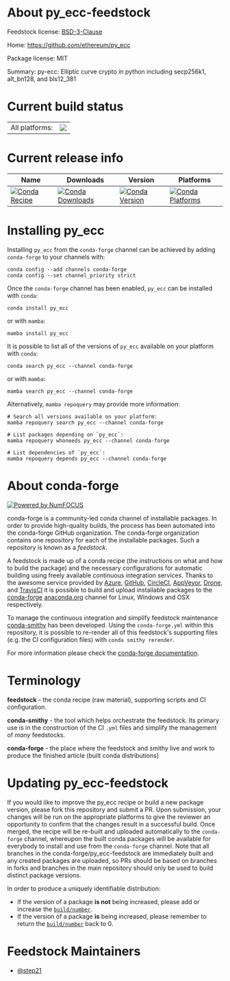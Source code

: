About py_ecc-feedstock
======================

Feedstock license: [BSD-3-Clause](https://github.com/conda-forge/py_ecc-feedstock/blob/main/LICENSE.txt)

Home: https://github.com/ethereum/py_ecc

Package license: MIT

Summary: py-ecc: Elliptic curve crypto in python including secp256k1, alt_bn128, and bls12_381

Current build status
====================


<table><tr><td>All platforms:</td>
    <td>
      <a href="https://dev.azure.com/conda-forge/feedstock-builds/_build/latest?definitionId=24812&branchName=main">
        <img src="https://dev.azure.com/conda-forge/feedstock-builds/_apis/build/status/py_ecc-feedstock?branchName=main">
      </a>
    </td>
  </tr>
</table>

Current release info
====================

| Name | Downloads | Version | Platforms |
| --- | --- | --- | --- |
| [![Conda Recipe](https://img.shields.io/badge/recipe-py_ecc-green.svg)](https://anaconda.org/conda-forge/py_ecc) | [![Conda Downloads](https://img.shields.io/conda/dn/conda-forge/py_ecc.svg)](https://anaconda.org/conda-forge/py_ecc) | [![Conda Version](https://img.shields.io/conda/vn/conda-forge/py_ecc.svg)](https://anaconda.org/conda-forge/py_ecc) | [![Conda Platforms](https://img.shields.io/conda/pn/conda-forge/py_ecc.svg)](https://anaconda.org/conda-forge/py_ecc) |

Installing py_ecc
=================

Installing `py_ecc` from the `conda-forge` channel can be achieved by adding `conda-forge` to your channels with:

```
conda config --add channels conda-forge
conda config --set channel_priority strict
```

Once the `conda-forge` channel has been enabled, `py_ecc` can be installed with `conda`:

```
conda install py_ecc
```

or with `mamba`:

```
mamba install py_ecc
```

It is possible to list all of the versions of `py_ecc` available on your platform with `conda`:

```
conda search py_ecc --channel conda-forge
```

or with `mamba`:

```
mamba search py_ecc --channel conda-forge
```

Alternatively, `mamba repoquery` may provide more information:

```
# Search all versions available on your platform:
mamba repoquery search py_ecc --channel conda-forge

# List packages depending on `py_ecc`:
mamba repoquery whoneeds py_ecc --channel conda-forge

# List dependencies of `py_ecc`:
mamba repoquery depends py_ecc --channel conda-forge
```


About conda-forge
=================

[![Powered by
NumFOCUS](https://img.shields.io/badge/powered%20by-NumFOCUS-orange.svg?style=flat&colorA=E1523D&colorB=007D8A)](https://numfocus.org)

conda-forge is a community-led conda channel of installable packages.
In order to provide high-quality builds, the process has been automated into the
conda-forge GitHub organization. The conda-forge organization contains one repository
for each of the installable packages. Such a repository is known as a *feedstock*.

A feedstock is made up of a conda recipe (the instructions on what and how to build
the package) and the necessary configurations for automatic building using freely
available continuous integration services. Thanks to the awesome service provided by
[Azure](https://azure.microsoft.com/en-us/services/devops/), [GitHub](https://github.com/),
[CircleCI](https://circleci.com/), [AppVeyor](https://www.appveyor.com/),
[Drone](https://cloud.drone.io/welcome), and [TravisCI](https://travis-ci.com/)
it is possible to build and upload installable packages to the
[conda-forge](https://anaconda.org/conda-forge) [anaconda.org](https://anaconda.org/)
channel for Linux, Windows and OSX respectively.

To manage the continuous integration and simplify feedstock maintenance
[conda-smithy](https://github.com/conda-forge/conda-smithy) has been developed.
Using the ``conda-forge.yml`` within this repository, it is possible to re-render all of
this feedstock's supporting files (e.g. the CI configuration files) with ``conda smithy rerender``.

For more information please check the [conda-forge documentation](https://conda-forge.org/docs/).

Terminology
===========

**feedstock** - the conda recipe (raw material), supporting scripts and CI configuration.

**conda-smithy** - the tool which helps orchestrate the feedstock.
                   Its primary use is in the construction of the CI ``.yml`` files
                   and simplify the management of *many* feedstocks.

**conda-forge** - the place where the feedstock and smithy live and work to
                  produce the finished article (built conda distributions)


Updating py_ecc-feedstock
=========================

If you would like to improve the py_ecc recipe or build a new
package version, please fork this repository and submit a PR. Upon submission,
your changes will be run on the appropriate platforms to give the reviewer an
opportunity to confirm that the changes result in a successful build. Once
merged, the recipe will be re-built and uploaded automatically to the
`conda-forge` channel, whereupon the built conda packages will be available for
everybody to install and use from the `conda-forge` channel.
Note that all branches in the conda-forge/py_ecc-feedstock are
immediately built and any created packages are uploaded, so PRs should be based
on branches in forks and branches in the main repository should only be used to
build distinct package versions.

In order to produce a uniquely identifiable distribution:
 * If the version of a package **is not** being increased, please add or increase
   the [``build/number``](https://docs.conda.io/projects/conda-build/en/latest/resources/define-metadata.html#build-number-and-string).
 * If the version of a package **is** being increased, please remember to return
   the [``build/number``](https://docs.conda.io/projects/conda-build/en/latest/resources/define-metadata.html#build-number-and-string)
   back to 0.

Feedstock Maintainers
=====================

* [@step21](https://github.com/step21/)

